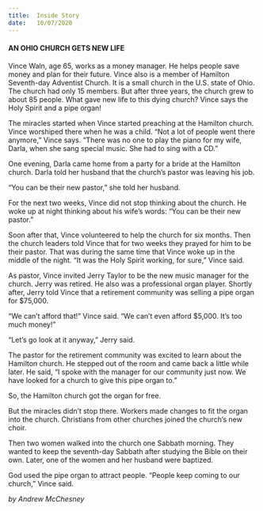 ```yaml
---
title:  Inside Story
date:   10/07/2020
---
```


#### AN OHIO CHURCH GETS NEW LIFE

Vince Waln, age 65, works as a money manager. He helps people save money and plan for their future. Vince also is a member of Hamilton Seventh-day Adventist Church. It is a small church in the U.S. state of Ohio. The church had only 15 members. But after three years, the church grew to about 85 people. What gave new life to this dying church? Vince says the Holy Spirit and a pipe organ!

The miracles started when Vince started preaching at the Hamilton church. Vince worshiped there when he was a child. “Not a lot of people went there anymore,” Vince says. “There was no one to play the piano for my wife, Darla, when she sang special music. She had to sing with a CD.”

One evening, Darla came home from a party for a bride at the Hamilton church. Darla told her husband that the church’s pastor was leaving his job.

“You can be their new pastor,” she told her husband.

For the next two weeks, Vince did not stop thinking about the church. He woke up at night thinking about his wife’s words: “You can be their new pastor.”

Soon after that, Vince volunteered to help the church for six months. Then the church leaders told Vince that for two weeks they prayed for him to be their pastor. That was during the same time that Vince woke up in the middle of the night. “It was the Holy Spirit working, for sure,” Vince said.

As pastor, Vince invited Jerry Taylor to be the new music manager for the church. Jerry was retired. He also was a professional organ player. Shortly after, Jerry told Vince that a retirement community was selling a pipe organ for $75,000.

“We can’t afford that!” Vince said. “We can’t even afford $5,000. It’s too much money!”

“Let’s go look at it anyway,” Jerry said.

The pastor for the retirement community was excited to learn about the Hamilton church. He stepped out of the room and came back a little while later. He said, “I spoke with the manager for our community just now. We have looked for a church to give this pipe organ to.”

So, the Hamilton church got the organ for free.

But the miracles didn’t stop there. Workers made changes to fit the organ into the church. Christians from other churches joined the church’s new choir.

Then two women walked into the church one Sabbath morning. They wanted to keep the seventh-day Sabbath after studying the Bible on their own. Later, one of the women and her husband were baptized.

God used the pipe organ to attract people. “People keep coming to our church,” Vince said.

_by Andrew McChesney_
